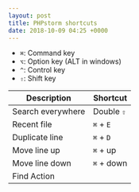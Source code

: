 ```yaml
---
layout: post
title: PHPstorm shortcuts
date: 2018-10-09 04:25 +0000
---
```

* `⌘`: Command key
* `⌥`: Option key (ALT in windows)
* `^`: Control key
* `⇧`: Shift key

Description | Shortcut
------------ | ------------- 
Search everywhere | Double `⇧` 
Recent file | `⌘` + `E` 
Duplicate line | `⌘` + `D`
Move line up | `⌘` + up 
Move line down | `⌘` + down 
Find Action | 


